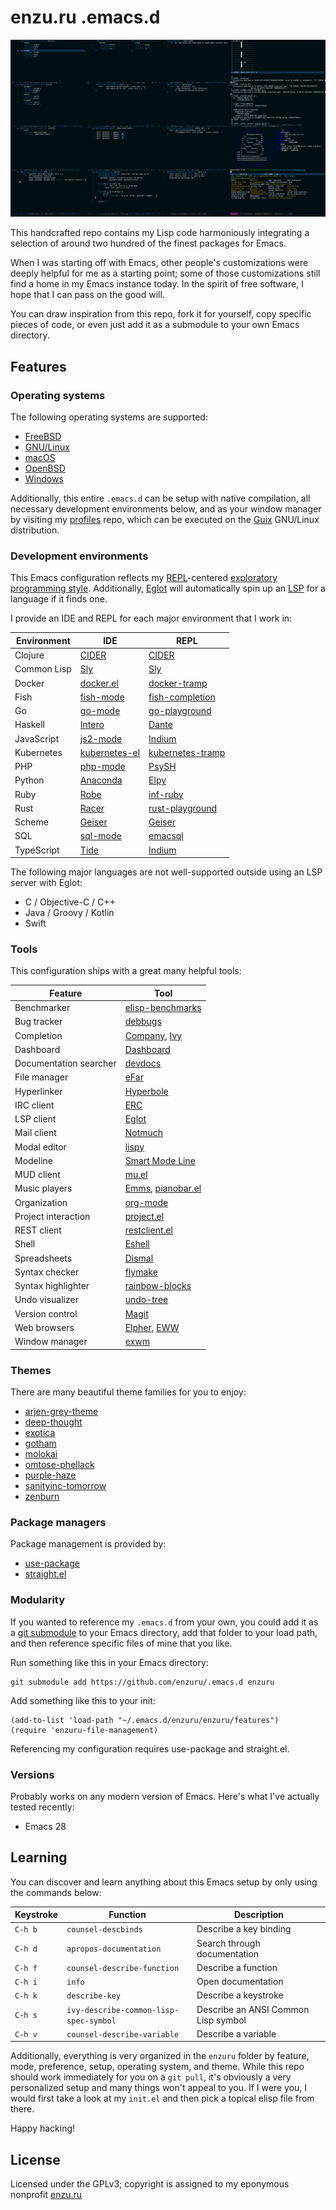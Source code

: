 # enzu.ru .emacs.d

![exwm on Slackware](images/exwm.png "My .emacs.d running exwm on Slackware with the enzuru-deep-thought.el theme file loaded")

This handcrafted repo contains my Lisp code harmoniously integrating a selection of around two hundred of the finest packages for Emacs.

When I was starting off with Emacs, other people's customizations were deeply helpful for me as a starting point; some of those customizations still find a home in my Emacs instance today. In the spirit of free software, I hope that I can pass on the good will.

You can draw inspiration from this repo, fork it for yourself, copy specific pieces of code, or even just add it as a submodule to your own Emacs directory.

## Features

### Operating systems

The following operating systems are supported:

- [FreeBSD](https://github.com/enzuru/.emacs.d/blob/master/enzuru/operating-systems/enzuru-freebsd.el)
- [GNU/Linux](https://github.com/enzuru/.emacs.d/blob/master/enzuru/operating-systems/enzuru-linux.el)
- [macOS](https://github.com/enzuru/.emacs.d/blob/master/enzuru/operating-systems/enzuru-mac.el)
- [OpenBSD](https://github.com/enzuru/.emacs.d/blob/master/enzuru/operating-systems/enzuru-openbsd.el)
- [Windows](https://github.com/enzuru/.emacs.d/blob/master/enzuru/operating-systems/enzuru-windows.el)

Additionally, this entire `.emacs.d` can be setup with native compilation, all necessary development environments below, and as your window manager by visiting my [profiles](https://github.com/enzuru/profiles) repo, which can be executed on the [Guix](https://guix.gnu.org) GNU/Linux distribution.

### Development environments

This Emacs configuration reflects my [REPL](https://en.wikipedia.org/wiki/Read%E2%80%93eval%E2%80%93print_loop)-centered [exploratory programming style](https://en.wikipedia.org/wiki/Exploratory_programming). Additionally, [Eglot](https://github.com/joaotavora/eglot) will automatically spin up an [LSP](https://en.wikipedia.org/wiki/Language_Server_Protocol) for a language if it finds one.

I provide an IDE and REPL for each major environment that I work in:

| Environment | IDE                                                             | REPL                                                                 |
|-------------|-----------------------------------------------------------------|----------------------------------------------------------------------|
| Clojure     | [CIDER](https://github.com/clojure-emacs/cider)                 | [CIDER](https://github.com/clojure-emacs/cider)                      |
| Common Lisp | [Sly](https://github.com/joaotavora/sly)                        | [Sly](https://github.com/joaotavora/sly)                             |
| Docker      | [docker.el](https://github.com/Silex/docker.el/tree/master)     | [docker-tramp](https://github.com/emacs-pe/docker-tramp.el)          |
| Fish        | [fish-mode](https://github.com/wwwjfy/emacs-fish)               | [fish-completion](https://gitlab.com/ambrevar/emacs-fish-completion) |
| Go          | [go-mode](https://github.com/dominikh/go-mode.el)               | [go-playground](https://github.com/grafov/go-playground)             |
| Haskell     | [Intero](https://chrisdone.github.io/intero/)                   | [Dante](https://github.com/jyp/dante)                                |
| JavaScript  | [js2-mode](https://github.com/mooz/js2-mode)                    | [Indium](https://github.com/NicolasPetton/Indium/)                   |
| Kubernetes  | [kubernetes-el](https://github.com/kubernetes-el/kubernetes-el) | [kubernetes-tramp](https://github.com/gruggiero/kubernetes-tramp)    |
| PHP         | [php-mode](https://github.com/emacs-php/php-mode)               | [PsySH](https://github.com/emacs-php/psysh.el)                       |
| Python      | [Anaconda](https://github.com/pythonic-emacs/anaconda-mode)     | [Elpy](https://github.com/jorgenschaefer/elpy)                       |
| Ruby        | [Robe](https://github.com/dgutov/robe)                          | [inf-ruby](https://github.com/nonsequitur/inf-ruby)                  |
| Rust        | [Racer](https://github.com/racer-rust/emacs-racer)              | [rust-playground](https://github.com/grafov/rust-playground/)        |
| Scheme      | [Geiser](https://www.nongnu.org/geiser/)                        | [Geiser](https://www.nongnu.org/geiser/)                             |
| SQL         | [sql-mode](https://www.emacswiki.org/emacs/SqlMode)             | [emacsql](https://github.com/magit/emacsql)                          |
| TypeScript  | [Tide](https://github.com/ananthakumaran/tide)                  | [Indium](https://github.com/NicolasPetton/Indium/)                   |

The following major languages are not well-supported outside using an LSP server with Eglot:

- C / Objective-C / C++
- Java / Groovy / Kotlin
- Swift

### Tools

This configuration ships with a great many helpful tools:

| Feature                | Tool                                                                                                            |
|------------------------|-----------------------------------------------------------------------------------------------------------------|
| Benchmarker            | [elisp-benchmarks](https://elpa.gnu.org/packages/elisp-benchmarks.html)                                         |
| Bug tracker            | [debbugs](https://elpa.gnu.org/packages/debbugs.html)                                                           |
| Completion             | [Company](https://company-mode.github.io), [Ivy](https://github.com/abo-abo/swiper)                             |
| Dashboard              | [Dashboard](https://github.com/emacs-dashboard/emacs-dashboard)                                                 |
| Documentation searcher | [devdocs](https://github.com/astoff/devdocs.el)                                                                 |
| File manager           | [eFar](https://github.com/suntsov/efar)                                                                         |
| Hyperlinker            | [Hyperbole](https://www.gnu.org/software/hyperbole/)                                                            |
| IRC client             | [ERC](https://www.gnu.org/software/emacs/erc.html)                                                              |
| LSP client             | [Eglot](https://github.com/joaotavora/eglot)                                                                    |
| Mail client            | [Notmuch](https://notmuchmail.org/notmuch-emacs/)                                                               |
| Modal editor           | [lispy](https://github.com/abo-abo/lispy)                                                                       |
| Modeline               | [Smart Mode Line](https://github.com/Malabarba/smart-mode-line)                                                 |
| MUD client             | [mu.el](https://www.emacswiki.org/emacs/mu.el)                                                                  |
| Music players          | [Emms](https://www.gnu.org/software/emms/), [pianobar.el](https://github.com/agrif/pianobar.el)                 |
| Organization           | [org-mode](https://orgmode.org)                                                                                 |
| Project interaction    | [project.el](https://www.gnu.org/software/emacs/manual/html_node/emacs/Projects.html)                           |
| REST client            | [restclient.el](https://github.com/pashky/restclient.el)                                                        |
| Shell                  | [Eshell](https://www.gnu.org/software/emacs/manual/html_mono/eshell.html)                                       |
| Spreadsheets           | [Dismal](https://elpa.gnu.org/packages/dismal.html)                                                             |
| Syntax checker         | [flymake](https://www.gnu.org/software/emacs/manual/html_mono/flymake.html)                                     |
| Syntax highlighter     | [rainbow-blocks](https://github.com/istib/rainbow-blocks)                                                       |
| Undo visualizer        | [undo-tree](https://elpa.gnu.org/packages/undo-tree.html)                                                       |
| Version control        | [Magit](https://magit.vc)                                                                                       |
| Web browsers           | [Elpher](https://thelambdalab.xyz/elpher/), [EWW](https://www.gnu.org/software/emacs/manual/html_mono/eww.html) |
| Window manager         | [exwm](https://github.com/ch11ng/exwm)                                                                          |

### Themes

There are many beautiful theme families for you to enjoy:

- [arjen-grey-theme](https://github.com/credmp/arjen-grey-theme)
- [deep-thought](https://github.com/emacsfodder/emacs-deep-thought-theme)
- [exotica](https://github.com/zenobht/exotica-theme)
- [gotham](https://github.com/emacsmirror/gotham-theme)
- [molokai](https://github.com/alloy-d/color-theme-molokai)
- [omtose-phellack](https://github.com/franksn/omtose-phellack-theme)
- [purple-haze](https://github.com/emacsfodder/emacs-purple-haze-theme)
- [sanityinc-tomorrow](https://github.com/purcell/color-theme-sanityinc-tomorrow)
- [zenburn](https://github.com/bbatsov/zenburn-emacs)

### Package managers

Package management is provided by:

- [use-package](https://github.com/jwiegley/use-package)
- [straight.el](https://github.com/radian-software/straight.el)

### Modularity

If you wanted to reference my `.emacs.d` from your own, you could add it as a [git submodule](https://git-scm.com/book/en/v2/Git-Tools-Submodules) to your Emacs directory, add that folder to your load path, and then reference specific files of mine that you like.

Run something like this in your Emacs directory:

```
git submodule add https://github.com/enzuru/.emacs.d enzuru
```

Add something like this to your init:

```
(add-to-list 'load-path "~/.emacs.d/enzuru/enzuru/features")
(require 'enzuru-file-management)
```

Referencing my configuration requires use-package and straight.el.

### Versions

Probably works on any modern version of Emacs. Here's what I've actually tested recently:

- Emacs 28

## Learning

You can discover and learn anything about this Emacs setup by only using the commands below:

| Keystroke | Function                               | Description                         |
|-----------|----------------------------------------|-------------------------------------|
| `C-h b`   | `counsel-descbinds`                    | Describe a key binding              |
| `C-h d`   | `apropos-documentation`                | Search through documentation        |
| `C-h f`   | `counsel-describe-function`            | Describe a function                 |
| `C-h i`   | `info`                                 | Open documentation                  |
| `C-h k`   | `describe-key`                         | Describe a keystroke                |
| `C-h s`   | `ivy-describe-common-lisp-spec-symbol` | Describe an ANSI Common Lisp symbol |
| `C-h v`   | `counsel-describe-variable`            | Describe a variable                 |

Additionally, everything is very organized in the `enzuru` folder by feature, mode, preference, setup, operating system, and theme. While this repo should work immediately for you on a `git pull`, it's obviously a very personalized setup and many things won't appeal to you. If I were you, I would first take a look at my `init.el` and then pick a topical elisp file from there.

Happy hacking!

## License

Licensed under the GPLv3; copyright is assigned to my eponymous nonprofit [enzu.ru](https://enzu.ru)
